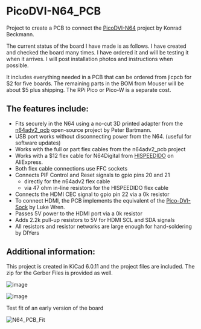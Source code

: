 # PicoDVI-N64_PCB
Project to create a PCB to connect the [PicoDVI-N64](https://github.com/kbeckmann/PicoDVI-N64) project by Konrad Beckmann.



The current status of the board I have made is as follows.  I have created and checked the board many times.  I have ordered it and will be testing it when it arrives. I will post installation photos and instructions when possible.

It includes everything needed in a PCB that can be ordered from jlcpcb for $2 for five boards.  The remaining parts in the BOM from Mouser will be about $5 plus shipping.  The RPi Pico or Pico-W is a separate cost.  

## The features include: 

- Fits securely in the N64 using a no-cut 3D printed adapter from the [n64adv2_pcb](https://github.com/borti4938/n64adv2_pcb) open-source project by Peter Bartmann.  
- USB port works without disconnecting power from the N64. (useful for software updates)
- Works with the full or part flex cables from the n64adv2_pcb project
- Works with a $12 flex cable for N64Digital from [HISPEEDIDO](https://www.aliexpress.us/item/3256805571419579.html?spm=5261.ProductManageOnline.0.0.33212ddbdJ53Tz&gatewayAdapt=glo2usa4itemAdapt) on AliExpress.
- Both flex cable connections use FFC sockets
- Connects PIF Control and Reset signals to gpio pins 20 and 21
  - directly for the n64adv2 flex cable
  - via 47 ohm in-line resistors for the HISPEEDIDO flex cable
- Connects the HDMI CEC signal to gpio pin 22 via a 0k resistor
- To connect HDMI, the PCB implements the equivalent of the [Pico-DVI-Sock](https://github.com/Wren6991/Pico-DVI-Sock) by Luke Wren.
- Passes 5V power to the HDMI port via a 0k resistor
- Adds 2.2k pull-up resistors to 5V for HDMI SCL and SDA signals
- All resistors and resistor networks are large enough for hand-soldering by DIYers

## Additional information: 

This project is created in KiCad 6.0.11 and the project files are included. The zip for the Gerber Files is provided as well.

![image](https://github.com/dalogue1/PicoDVI-N64_PCB/assets/133064876/9315e3da-7bc9-433b-8e38-e10323c88f16)

![image](https://github.com/dalogue1/PicoDVI-N64_PCB/assets/133064876/763a6812-2a31-4b81-8f16-87e49d605c8b)

Test fit of an early version of the board

![N64_PCB_Fit](https://github.com/dalogue1/PicoDVI-N64_PCB/assets/133064876/a9b3f396-81b1-41a5-92eb-939396d21952)
